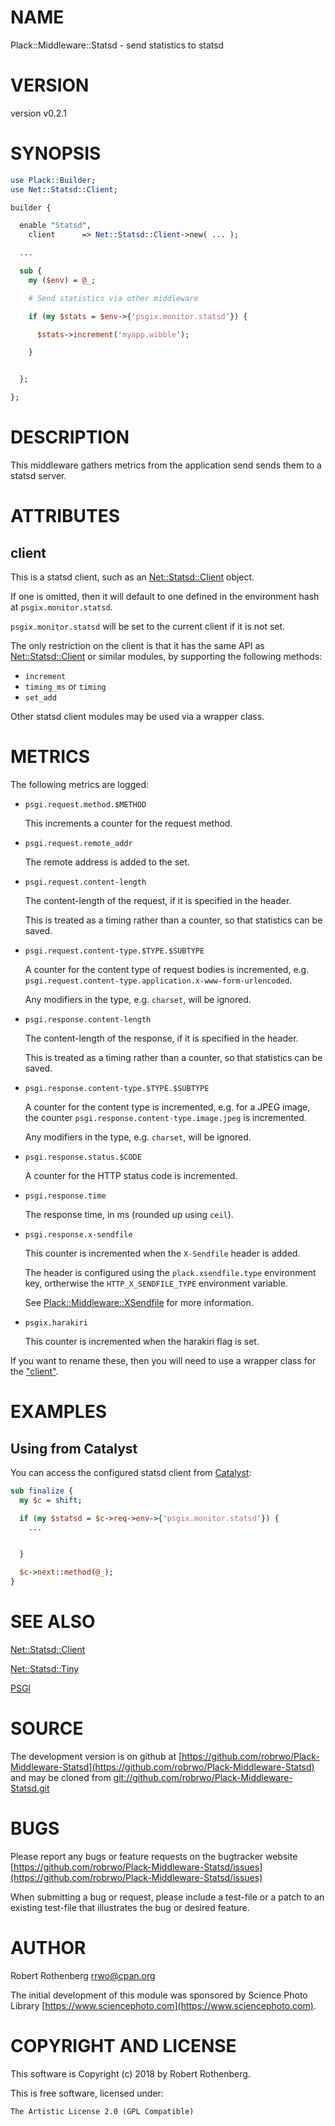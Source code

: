 # NAME

Plack::Middleware::Statsd - send statistics to statsd

# VERSION

version v0.2.1

# SYNOPSIS

```perl
use Plack::Builder;
use Net::Statsd::Client;

builder {

  enable "Statsd",
    client      => Net::Statsd::Client->new( ... );

  ...

  sub {
    my ($env) = @_;

    # Send statistics via other middleware

    if (my $stats = $env->{'psgix.monitor.statsd'}) {

      $stats->increment('myapp.wibble');

    }


  };

};
```

# DESCRIPTION

This middleware gathers metrics from the application send sends them
to a statsd server.

# ATTRIBUTES

## client

This is a statsd client, such as an [Net::Statsd::Client](https://metacpan.org/pod/Net::Statsd::Client) object.

If one is omitted, then it will default to one defined in the
environment hash at `psgix.monitor.statsd`.

`psgix.monitor.statsd` will be set to the current client if it is not
set.

The only restriction on the client is that it has the same API as
[Net::Statsd::Client](https://metacpan.org/pod/Net::Statsd::Client) or similar modules, by supporting the following
methods:

- `increment`
- `timing_ms` or `timing`
- `set_add`

Other statsd client modules may be used via a wrapper class.

# METRICS

The following metrics are logged:

- `psgi.request.method.$METHOD`

    This increments a counter for the request method.

- `psgi.request.remote_addr`

    The remote address is added to the set.

- `psgi.request.content-length`

    The content-length of the request, if it is specified in the header.

    This is treated as a timing rather than a counter, so that statistics
    can be saved.

- `psgi.request.content-type.$TYPE.$SUBTYPE`

    A counter for the content type of request bodies is incremented, e.g.
    `psgi.request.content-type.application.x-www-form-urlencoded`.

    Any modifiers in the type, e.g. `charset`, will be ignored.

- `psgi.response.content-length`

    The content-length of the response, if it is specified in the header.

    This is treated as a timing rather than a counter, so that statistics
    can be saved.

- `psgi.response.content-type.$TYPE.$SUBTYPE`

    A counter for the content type is incremented, e.g. for a JPEG image,
    the counter `psgi.response.content-type.image.jpeg` is incremented.

    Any modifiers in the type, e.g. `charset`, will be ignored.

- `psgi.response.status.$CODE`

    A counter for the HTTP status code is incremented.

- `psgi.response.time`

    The response time, in ms (rounded up using `ceil`).

- `psgi.response.x-sendfile`

    This counter is incremented when the `X-Sendfile` header is added.

    The header is configured using the `plack.xsendfile.type` environment
    key, ortherwise the `HTTP_X_SENDFILE_TYPE` environment variable.

    See [Plack::Middleware::XSendfile](https://metacpan.org/pod/Plack::Middleware::XSendfile) for more information.

- `psgix.harakiri`

    This counter is incremented when the harakiri flag is set.

If you want to rename these, then you will need to use a wrapper
class for the ["client"](#client).

# EXAMPLES

## Using from Catalyst

You can access the configured statsd client from [Catalyst](https://metacpan.org/pod/Catalyst):

```perl
sub finalize {
  my $c = shift;

  if (my $statsd = $c->req->env->{'psgix.monitor.statsd'}) {
    ...


  }

  $c->next::method(@_);
}
```

# SEE ALSO

[Net::Statsd::Client](https://metacpan.org/pod/Net::Statsd::Client)

[Net::Statsd::Tiny](https://metacpan.org/pod/Net::Statsd::Tiny)

[PSGI](https://metacpan.org/pod/PSGI)

# SOURCE

The development version is on github at [https://github.com/robrwo/Plack-Middleware-Statsd](https://github.com/robrwo/Plack-Middleware-Statsd)
and may be cloned from [git://github.com/robrwo/Plack-Middleware-Statsd.git](git://github.com/robrwo/Plack-Middleware-Statsd.git)

# BUGS

Please report any bugs or feature requests on the bugtracker website
[https://github.com/robrwo/Plack-Middleware-Statsd/issues](https://github.com/robrwo/Plack-Middleware-Statsd/issues)

When submitting a bug or request, please include a test-file or a
patch to an existing test-file that illustrates the bug or desired
feature.

# AUTHOR

Robert Rothenberg <rrwo@cpan.org>

The initial development of this module was sponsored by Science Photo
Library [https://www.sciencephoto.com](https://www.sciencephoto.com).

# COPYRIGHT AND LICENSE

This software is Copyright (c) 2018 by Robert Rothenberg.

This is free software, licensed under:

```
The Artistic License 2.0 (GPL Compatible)
```
